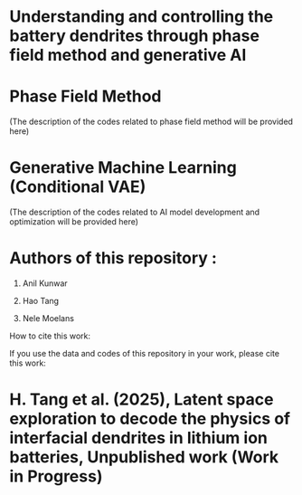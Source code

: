 # Understanding and controlling the battery dendrites through phase field method and generative AI


# Phase Field Method 

(The description of the codes related to phase field method will be provided here)

# Generative Machine Learning (Conditional VAE)

(The description of the codes related to AI model development and optimization will be provided here)


# Authors of this repository :

1. Anil Kunwar 

2. Hao Tang

3. Nele Moelans


How to cite this work: 

If you use the data and codes of this repository in your work, please cite this work:

# H. Tang et al. (2025), Latent space exploration to decode the physics of interfacial dendrites in lithium ion batteries, Unpublished work (Work in Progress)
